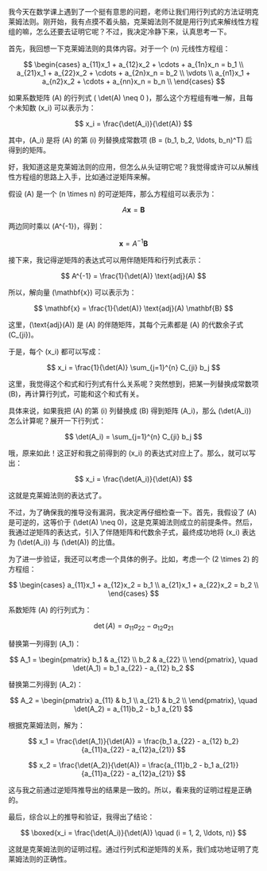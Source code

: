 我今天在数学课上遇到了一个挺有意思的问题，老师让我们用行列式的方法证明克莱姆法则。刚开始，我有点摸不着头脑，克莱姆法则不就是用行列式来解线性方程组的嘛，怎么还要去证明它呢？不过，我决定冷静下来，认真思考一下。

首先，我回想一下克莱姆法则的具体内容。对于一个 \(n\) 元线性方程组：

$$
\begin{cases}
a_{11}x_1 + a_{12}x_2 + \cdots + a_{1n}x_n = b_1 \\
a_{21}x_1 + a_{22}x_2 + \cdots + a_{2n}x_n = b_2 \\
\vdots \\
a_{n1}x_1 + a_{n2}x_2 + \cdots + a_{nn}x_n = b_n \\
\end{cases}
$$

如果系数矩阵 \(A\) 的行列式 \( \det(A) \neq 0 \)，那么这个方程组有唯一解，且每个未知数 \(x_i\) 可以表示为：

$$
x_i = \frac{\det(A_i)}{\det(A)}
$$

其中，\(A_i\) 是将 \(A\) 的第 \(i\) 列替换成常数项 \(B = (b_1, b_2, \ldots, b_n)^T\) 后得到的矩阵。

好，我知道这是克莱姆法则的应用，但怎么从头证明它呢？我觉得或许可以从解线性方程组的思路上入手，比如通过逆矩阵来解。

假设 \(A\) 是一个 \(n \times n\) 的可逆矩阵，那么方程组可以表示为：

$$
A \mathbf{x} = \mathbf{B}
$$

两边同时乘以 \(A^{-1}\)，得到：

$$
\mathbf{x} = A^{-1} \mathbf{B}
$$

接下来，我记得逆矩阵的表达式可以用伴随矩阵和行列式表示：

$$
A^{-1} = \frac{1}{\det(A)} \text{adj}(A)
$$

所以，解向量 \(\mathbf{x}\) 可以表示为：

$$
\mathbf{x} = \frac{1}{\det(A)} \text{adj}(A) \mathbf{B}
$$

这里，\(\text{adj}(A)\) 是 \(A\) 的伴随矩阵，其每个元素都是 \(A\) 的代数余子式 \(C_{ji}\)。

于是，每个 \(x_i\) 都可以写成：

$$
x_i = \frac{1}{\det(A)} \sum_{j=1}^{n} C_{ji} b_j
$$

这里，我觉得这个和式和行列式有什么关系呢？突然想到，把某一列替换成常数项 \(B\)，再计算行列式，可能和这个和式有关。

具体来说，如果我把 \(A\) 的第 \(i\) 列替换成 \(B\) 得到矩阵 \(A_i\)，那么 \(\det(A_i)\) 怎么计算呢？展开一下行列式：

$$
\det(A_i) = \sum_{j=1}^{n} C_{ji} b_j
$$

哦，原来如此！这正好和我之前得到的 \(x_i\) 的表达式对应上了。那么，就可以写出：

$$
x_i = \frac{\det(A_i)}{\det(A)}
$$

这就是克莱姆法则的表达式了。

不过，为了确保我的推导没有漏洞，我决定再仔细检查一下。首先，我假设了 \(A\) 是可逆的，这等价于 \(\det(A) \neq 0\)，这是克莱姆法则成立的前提条件。然后，我通过逆矩阵的表达式，引入了伴随矩阵和代数余子式，最终成功地将 \(x_i\) 表达为 \(\det(A_i)\) 与 \(\det(A)\) 的比值。

为了进一步验证，我还可以考虑一个具体的例子。比如，考虑一个 \(2 \times 2\) 的方程组：

$$
\begin{cases}
a_{11}x_1 + a_{12}x_2 = b_1 \\
a_{21}x_1 + a_{22}x_2 = b_2 \\
\end{cases}
$$

系数矩阵 \(A\) 的行列式为：

$$
\det(A) = a_{11}a_{22} - a_{12}a_{21}
$$

替换第一列得到 \(A_1\)：

$$
A_1 = \begin{pmatrix}
b_1 & a_{12} \\
b_2 & a_{22} \\
\end{pmatrix}, \quad \det(A_1) = b_1 a_{22} - a_{12} b_2
$$

替换第二列得到 \(A_2\)：

$$
A_2 = \begin{pmatrix}
a_{11} & b_1 \\
a_{21} & b_2 \\
\end{pmatrix}, \quad \det(A_2) = a_{11}b_2 - b_1 a_{21}
$$

根据克莱姆法则，解为：

$$
x_1 = \frac{\det(A_1)}{\det(A)} = \frac{b_1 a_{22} - a_{12} b_2}{a_{11}a_{22} - a_{12}a_{21}}
$$

$$
x_2 = \frac{\det(A_2)}{\det(A)} = \frac{a_{11}b_2 - b_1 a_{21}}{a_{11}a_{22} - a_{12}a_{21}}
$$

这与我之前通过逆矩阵推导出的结果是一致的。所以，看来我的证明过程是正确的。

最后，综合以上的推导和验证，我得出了结论：

$$
\boxed{x_i = \frac{\det(A_i)}{\det(A)} \quad (i = 1, 2, \ldots, n)} 
$$

这就是克莱姆法则的证明过程。通过行列式和逆矩阵的关系，我们成功地证明了克莱姆法则的正确性。
